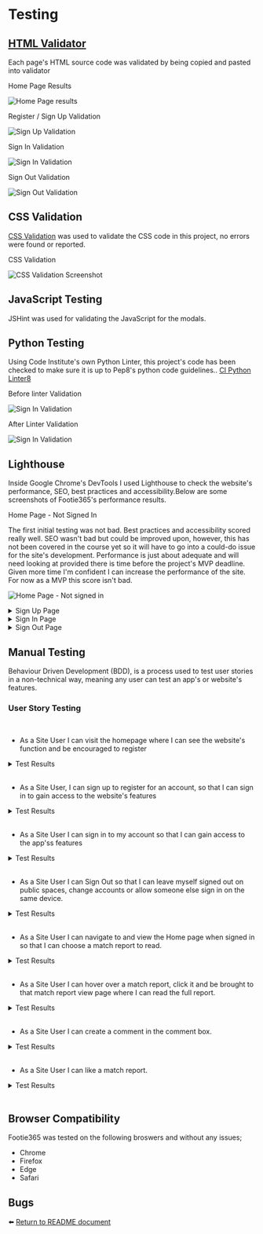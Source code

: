 # Testing

## [HTML Validator](https://validator.w3.org)

Each page's HTML source code was validated by being copied and pasted into validator

<summary>Home Page Results</summary>

   ![Home Page results](readme-docs/testing/validate_home_page_html.JPG)


<summary>Register / Sign Up Validation</summary>

   ![Sign Up Validation](readme-docs/testing/validate_sign_up.JPG)


<summary>Sign In Validation</summary>

   ![Sign In Validation](readme-docs/testing/validate_sign_in.JPG)


<summary>Sign Out Validation</summary>

   ![Sign Out Validation](readme-docs/testing/validate_sign_out.JPG)



## CSS Validation  

[CSS Validation](https://jigsaw.w3.org/css-validator) was used to validate the CSS code in this project, no errors were found or reported.

<summary>CSS Validation</summary>

   ![CSS Validation Screenshot](readme-docs/testing/validate_css_code.JPG)


## JavaScript Testing

JSHint was used for validating the JavaScript for the modals.


## Python Testing

Using Code Institute's own Python Linter, this project's code has been checked to make sure it is up to Pep8's python code guidelines.. [CI Python Linter8](https://pep8ci.herokuapp.com/) 


<summary>Before linter Validation</summary>

   ![Sign In Validation](readme-docs/testing/python_linter_before.JPG)




   <summary>After Linter  Validation</summary>




   ![Sign In Validation](readme-docs/testing/python_linter_after.JPG)


## Lighthouse

Inside Google Chrome's DevTools I used Lighthouse to check the website's performance, SEO, best practices and accessibility.Below are some screenshots of Footie365's performance results.

<summary>Home Page - Not Signed In</summary>

The first initial testing was not bad. Best practices and accessibility scored really well. SEO wasn't bad but could be improved upon, however, this has not been covered in the course yet so it will have to go into a could-do issue for the site's development. Performance is just about adequate and will need looking at provided there is time before the project's MVP deadline. Given more time I'm confident I can increase the performance of the site. For now as a MVP this score isn't bad.

![Home Page - Not signed in](readme-docs/lighthouse/home_page_not_signed_in_lighthouse.JPG)
</details>

<details>
<summary>Sign Up Page</summary>

![Sign Uo Page Lighthouse](readme-docs/lighthouse/sign_up_lighthouse.JPG)
</details>

<details>
<summary>Sign In Page</summary>

![Sign In Page Lighthouse](readme-docs/lighthouse/sign_in_lighthouse.JPG)
</details>

<details>
<summary>Sign Out Page</summary>

![Sign Out Page](readme-docs/lighthouse/sign_out_lighthouse.JPG)
</details>


## Manual Testing

Behaviour Driven Development (BDD), is a process used to test user stories in a non-technical way, meaning any user can test an app's or website's features.

### User Story Testing
</br>

- As a Site User I can visit the homepage where I can see the website's function and be encouraged to register

<details>

<summary>Test Results</summary>


The register link / button is clearly visible and the website's goal is conveyed by the nature of the featured images on the homepage, as well as the logo. Therefore, this passes its test.

![Home](readme-docs/testing/first_user_story_test.JPG)

</details>
</br>

- As a Site User, I can sign up to register for an account, so that I can sign in to gain access to the website's features

<details>

<summary>Test Results</summary>


This passes testing because the registration form is clear,easily accessible and it is easy to understand..

![Register](readme-docs/testing/registration_form.JPG)

</details>
</br>

- As a Site User I can sign in to my account so that I can gain access to the app'ss features

<details>

<summary>Test Results</summary>

This passes the testing because the sign in form is clear, easy to access and only requires 2 credentals. 

![Sign In](readme-docs/testing/sign_in_test.JPG)

</details>
</br>

- As a Site User I can Sign Out so that I can leave myself signed out on public spaces, change accounts or allow someone else sign in on the same device. 

<details>

<summary>Test Results</summary>

This passes its test because the sign out function is accessible, easy to find and easy to comprehend.

![Sign Out](readme-docs/testing/sign_out_test.JPG)

</details>
</br>

- As a Site User I can navigate to and view the Home page when signed in so that I can choose a match report to read.

<details>

<summary>Test Results</summary>

This passes testing because you are automatically redirected to the Home page after signing in and also always have the option of clicking the Footie365 logo or the "Home" option on the navbar to get there. Once there the user can choose which match report they would live to read.

![Index](readme-docs/testing/index_test.JPG)

</details>
</br>

- As a Site User I can hover over a match report, click it and be brought to that match report view page where I can read the full report.

<details>

<summary>Test Results</summary>
</br>
</br>

This passes testing because when the user hovers over the match report title the colour changes on hover to a darker shade of black. Once clicked the user is brought to the match report view page. These actions can both be seen in the below screenshots.

![Hover](readme-docs/testing/match_report_hover.JPG)

![Match](readme-docs/testing/match_report_view_page.JPG)

</details>
</br>

- As a Site User I can create a comment in the comment box. 

<details>

<summary>Test Results</summary>
</br>
</br>

This passes testing because once the user writes a comment in the comment box they can create it by clicking on the submit button underneath. When complete a message pops up to tell the user that their user is awating approval. This helps to moderate the site's comemnts created by users.

![Create Comment](readme-docs/testing/leave_comment_test.JPG)

![Comment Approval](readme-docs/testing/comment_awaiting_approval.JPG)

</details>
</br>

- As a Site User I can like a match report.

<details>

<summary>Test Results</summary>
</br>
</br>

This passes testing because once the user clicks on the like button the heart fills in colour to indicate that it has been selected and liked. This information is then stored in the stie's database. In the bleow screenshots the status change of the like button can be seen in a before unliked state and the after liked state.

![Before Like](readme-docs/testing/before_like_test.JPG)

![After Like](readme-docs/testing/after_like_test.JPG)

</details>
</br>


## Browser Compatibility

Footie365 was tested on the following broswers and without any issues;

- Chrome 
- Firefox 
- Edge 
- Safari 


## Bugs




:arrow_left: [Return to README document](README.md)




